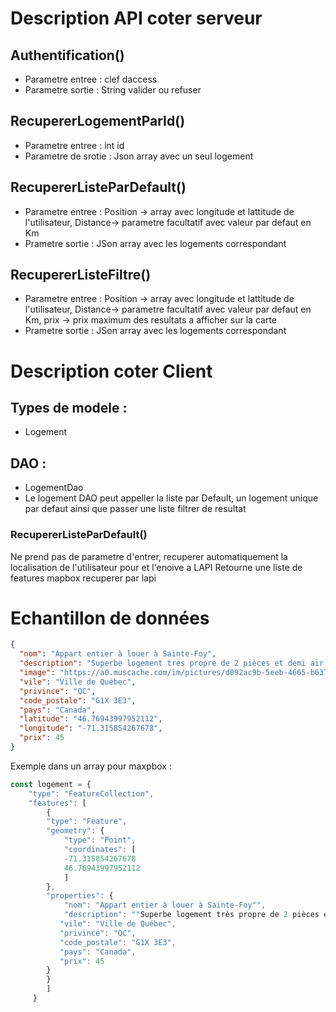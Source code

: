 # Description API coter serveur

## Authentification()

- Parametre entree : clef daccess
- Parametre sortie : String valider ou refuser

## RecupererLogementParId()

- Parametre entree : int id
- Parametre de srotie : Json array avec un seul logement

## RecupererListeParDefault()

- Parametre entree : Position -> array avec longitude et lattitude de l'utilisateur, Distance-> parametre facultatif avec valeur par defaut en Km
- Prametre sortie : JSon array avec les logements correspondant

## RecupererListeFiltre()

- Parametre entree : Position -> array avec longitude et lattitude de l'utilisateur, Distance-> parametre facultatif avec valeur par defaut en Km, prix -> prix maximum des resultats a afficher sur la carte
- Prametre sortie : JSon array avec les logements correspondant

# Description coter Client

## Types de modele :
 - Logement

## DAO :

 - LogementDao
 - Le logement DAO peut appeller la liste par Default, un logement unique par defaut ainsi que passer une liste filtrer de resultat
 ### RecupererListeParDefault()
 Ne prend pas de parametre d'entrer, recuperer automatiquement la localisation de l'utilisateur pour et l'enoive a LAPI
 Retourne une liste de features mapbox recuperer par lapi

# Echantillon de données

```json
{
  "nom": "Appart entier à louer à Sainte-Foy",
  "description": "Superbe logement très propre de 2 pièces et demi air ouverte. Il est situé dans le quartier de Ste-Foy, près de toutes les commodités et à seulement quelques minutes de l'université Laval. Un vrai nid douillet parfait pour 2 personnes Accès à l'appartement au complet sans restriction ainsi qu'à la connection internet wifi. Un stationnement est aussi disponible gratuitement. Je serais disponible pour répondre à tous vos questionnements par téléphone, il m'est aussi possible de me déplacer si besoin est. Quartier centrale où toutes les commodités sont présentes à moins de 10 Minutes de marches. Supermarchés, parcs, arrêts de bus ((PHONE NUMBER HIDDEN) et plusieurs autres). Vous avez également le centre commercial quatre-bourgeois à 5 Minutes et celui de place Laurier à 10 Minutes en autobus. L'université Laval se trouve à 15 Minutes en bus. Et vous pouvez vous rendre au centre-ville de Québec en une 20aines de Minutes. Les bus (PHONE NUMBER HIDDEN) se trouvent à 5 Minutes de marche. Note",
  "image": "https://a0.muscache.com/im/pictures/d092ac9b-5eeb-4665-b637-8012549b313e.jpg?aki_policy=medium",
  "vile": "Ville de Québec",
  "privince": "QC",
  "code_postale": "G1X 3E3",
  "pays": "Canada",
  "latitude": "46.76943997952112",
  "longitude": "-71.315854267678",
  "prix": 45
}
```

Exemple dans un array pour maxpbox :

```javascript
const logement = {
    "type": "FeatureCollection",
    "features": [
        {
        "type": "Feature",
        "geometry": {
            "type": "Point",
            "coordinates": [
            -71.315854267678
            46.76943997952112
            ]
        },
        "properties": {
            "nom": "Appart entier à louer à Sainte-Foy"",
            "description": ""Superbe logement très propre de 2 pièces et demi air ouverte. Il est situé dans le quartier de Ste-Foy, près de toutes les commodités et à seulement quelques minutes de l'université Laval. Un vrai nid douillet parfait pour 2 personnes Accès à l'appartement au complet sans restriction ainsi qu'à la connection internet wifi. Un stationnement est aussi disponible gratuitement. Je serais disponible pour répondre à tous vos questionnements par téléphone, il m'est aussi possible de me déplacer si besoin est. Quartier centrale où toutes les commodités sont présentes à moins de 10 Minutes de marches. Supermarchés, parcs, arrêts de bus ((PHONE NUMBER HIDDEN) et plusieurs autres). Vous avez également le centre commercial quatre-bourgeois à 5 Minutes et celui de place Laurier à 10 Minutes en autobus. L'université Laval se trouve à 15 Minutes en bus. Et vous pouvez vous rendre au centre-ville de Québec en une 20aines de Minutes. Les bus (PHONE NUMBER HIDDEN) se trouvent à 5 Minutes de marche. Note",
           "vile": "Ville de Québec",
           "privince": "QC",
           "code_postale": "G1X 3E3",
           "pays": "Canada",
           "prix": 45
        }
        }
        ]
     }
```
